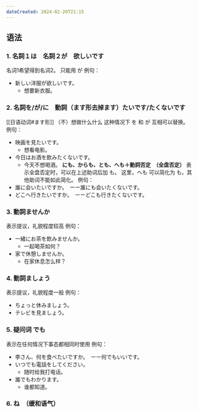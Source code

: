 ```yaml
---
dateCreated: 2024-02-20T21:15
---
```

## 语法
### 1. 名詞１は　名詞２が　欲しいです
名词1希望得到名词2。
只能用 が
例句：
- 新しい洋服が欲しいです。
	- 想要新衣服。
### 2. 名詞を/が/に　動詞（ます形去掉ます）たいです/たくないです
[[日语动词#ます形]]
（不）想做什么什么
这种情况下 を 和 が 互相可以替换。
例句：
- 映画を見たいです。
	- 想看电影。
- 今日はお酒を飲みたくないです。
	- 今天不想喝酒。
**にも、からも、とも、へも＋動詞否定　（全盘否定）**
表示全盘否定时，可以在上述助词后加 も。
这里，へも 可以简化为 も，其他助词不能如此简化。
例句：
- 誰に会いたいですか。　ーー誰にも会いたくないです。
- どこへ行きたいですか。　ーーどこも行きたくないです。
### 3. 動詞ませんか
表示提议，礼貌程度较高
例句：
- 一緒にお茶を飲みませんか。
	- 一起喝茶如何？
- 家で休憩しませんか。
	- 在家休息怎么样？
### 4. 動詞ましょう
表示提议，礼貌程度一般
例句：
- ちょっと休みましょう。
- テレビを見ましょう。
### 5. 疑问词 でも
表示在任何情况下事态都相同时使用
例句：
- 李さん、何を食べたいですか。　ーー何でもいいです。
- いつでも電話をしてください。
	- 随时给我打电话。
- 誰でもわかります。
	- 谁都知道。
### 6. ね　（缓和语气）